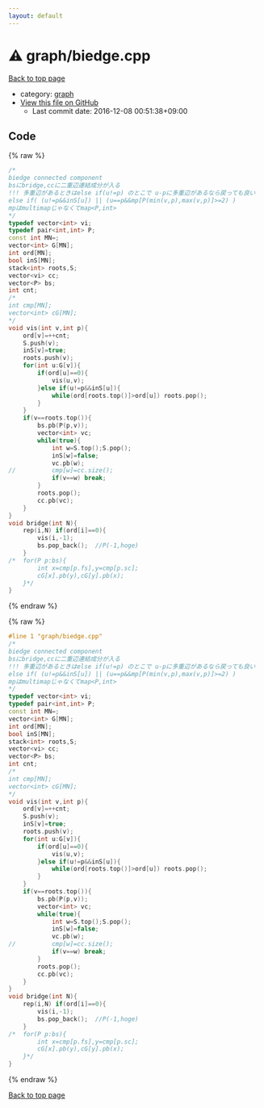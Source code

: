 ```yaml
---
layout: default
---
```


<!-- mathjax config similar to math.stackexchange -->
<script type="text/javascript" async
  src="https://cdnjs.cloudflare.com/ajax/libs/mathjax/2.7.5/MathJax.js?config=TeX-MML-AM_CHTML">
</script>
<script type="text/x-mathjax-config">
  MathJax.Hub.Config({
    TeX: { equationNumbers: { autoNumber: "AMS" }},
    tex2jax: {
      inlineMath: [ ['$','$'] ],
      processEscapes: true
    },
    "HTML-CSS": { matchFontHeight: false },
    displayAlign: "left",
    displayIndent: "2em"
  });
</script>

<script type="text/javascript" src="https://cdnjs.cloudflare.com/ajax/libs/jquery/3.4.1/jquery.min.js"></script>
<script src="https://cdn.jsdelivr.net/npm/jquery-balloon-js@1.1.2/jquery.balloon.min.js" integrity="sha256-ZEYs9VrgAeNuPvs15E39OsyOJaIkXEEt10fzxJ20+2I=" crossorigin="anonymous"></script>
<script type="text/javascript" src="../../assets/js/copy-button.js"></script>
<link rel="stylesheet" href="../../assets/css/copy-button.css" />


# :warning: graph/biedge.cpp

<a href="../../index.html">Back to top page</a>

* category: <a href="../../index.html#f8b0b924ebd7046dbfa85a856e4682c8">graph</a>
* <a href="{{ site.github.repository_url }}/blob/master/graph/biedge.cpp">View this file on GitHub</a>
    - Last commit date: 2016-12-08 00:51:38+09:00




## Code

<a id="unbundled"></a>
{% raw %}
```cpp
/*
biedge connected component
bsにbridge,ccに二重辺連結成分が入る
!!! 多重辺があるときはelse if(u!=p) のとこで u-pに多重辺があるなら戻っても良い
else if( (u!=p&&inS[u]) || (u==p&&mp[P(min(v,p),max(v,p)]>=2) )
mpはmultimapじゃなくてmap<P,int>
*/
typedef vector<int> vi;
typedef pair<int,int> P;
const int MN=;
vector<int> G[MN];
int ord[MN];
bool inS[MN];
stack<int> roots,S;
vector<vi> cc;
vector<P> bs;
int cnt;
/*
int cmp[MN];
vector<int> cG[MN];
*/
void vis(int v,int p){
	ord[v]=++cnt;
	S.push(v);
	inS[v]=true;
	roots.push(v);
	for(int u:G[v]){
		if(ord[u]==0){
			vis(u,v);
		}else if(u!=p&&inS[u]){
			while(ord[roots.top()]>ord[u]) roots.pop();
		}
	}
	if(v==roots.top()){
		bs.pb(P(p,v));
		vector<int> vc;
		while(true){
			int w=S.top();S.pop();
			inS[w]=false;
			vc.pb(w);
//			cmp[w]=cc.size();
			if(v==w) break;
		}
		roots.pop();
		cc.pb(vc);
	}
}
void bridge(int N){
	rep(i,N) if(ord[i]==0){
		vis(i,-1);
		bs.pop_back();	//P(-1,hoge)
	}
/*	for(P p:bs){
		int x=cmp[p.fs],y=cmp[p.sc];
		cG[x].pb(y),cG[y].pb(x);
	}*/
}
```
{% endraw %}

<a id="bundled"></a>
{% raw %}
```cpp
#line 1 "graph/biedge.cpp"
/*
biedge connected component
bsにbridge,ccに二重辺連結成分が入る
!!! 多重辺があるときはelse if(u!=p) のとこで u-pに多重辺があるなら戻っても良い
else if( (u!=p&&inS[u]) || (u==p&&mp[P(min(v,p),max(v,p)]>=2) )
mpはmultimapじゃなくてmap<P,int>
*/
typedef vector<int> vi;
typedef pair<int,int> P;
const int MN=;
vector<int> G[MN];
int ord[MN];
bool inS[MN];
stack<int> roots,S;
vector<vi> cc;
vector<P> bs;
int cnt;
/*
int cmp[MN];
vector<int> cG[MN];
*/
void vis(int v,int p){
	ord[v]=++cnt;
	S.push(v);
	inS[v]=true;
	roots.push(v);
	for(int u:G[v]){
		if(ord[u]==0){
			vis(u,v);
		}else if(u!=p&&inS[u]){
			while(ord[roots.top()]>ord[u]) roots.pop();
		}
	}
	if(v==roots.top()){
		bs.pb(P(p,v));
		vector<int> vc;
		while(true){
			int w=S.top();S.pop();
			inS[w]=false;
			vc.pb(w);
//			cmp[w]=cc.size();
			if(v==w) break;
		}
		roots.pop();
		cc.pb(vc);
	}
}
void bridge(int N){
	rep(i,N) if(ord[i]==0){
		vis(i,-1);
		bs.pop_back();	//P(-1,hoge)
	}
/*	for(P p:bs){
		int x=cmp[p.fs],y=cmp[p.sc];
		cG[x].pb(y),cG[y].pb(x);
	}*/
}

```
{% endraw %}

<a href="../../index.html">Back to top page</a>


